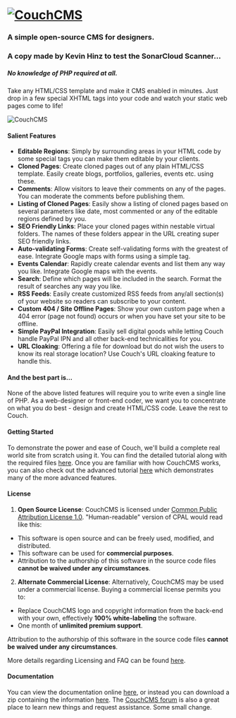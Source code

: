 # [![CouchCMS](https://www.couchcms.com/img/logo.png "CouchCMS")](https://www.couchcms.com/)
### A simple open-source CMS for designers.
### A copy made by Kevin Hinz to test the SonarCloud Scanner...

##### No knowledge of PHP required at all.
Take any HTML/CSS template and make it CMS enabled in minutes. Just drop in a few special XHTML tags into your code and watch your static web pages come to life!

![CouchCMS](https://www.couchcms.com/img/intro-bg.png "CouchCMS")

#### Salient Features
* **Editable Regions**: Simply by surrounding areas in your HTML code by some special tags you can make them editable by your clients.
* **Cloned Pages**: Create cloned pages out of any plain HTML/CSS template. Easily create blogs, portfolios, galleries, events etc. using these.
* **Comments**: Allow visitors to leave their comments on any of the pages. You can moderate the comments before publishing them.
* **Listing of Cloned Pages**: Easily show a listing of cloned pages based on several parameters like date, most commented or any of the editable regions defined by you.
* **SEO Friendly Links**: Place your cloned pages within nestable virtual folders. The names of these folders appear in the URL creating super SEO friendly links.
* **Auto-validating Forms**: Create self-validating forms with the greatest of ease. Integrate Google maps with forms using a simple tag.
* **Events Calendar**: Rapidly create calendar events and list them any way you like. Integrate Google maps with the events.
* **Search**: Define which pages will be included in the search. Format the result of searches any way you like.
* **RSS Feeds**: Easily create customized RSS feeds from any/all section(s) of your website so readers can subscribe to your content.
* **Custom 404 / Site Offline Pages**: Show your own custom page when a 404 error (page not found) occurs or when you have set your site to be offline.
* **Simple PayPal Integration**: Easily sell digital goods while letting Couch handle PayPal IPN and all other back-end technicalities for you.
* **URL Cloaking**: Offering a file for download but do not wish the users to know its real storage location? Use Couch's URL cloaking feature to handle this.

#### And the best part is&hellip;
None of the above listed features will require you to write even a single line of PHP. As a web-designer or front-end coder, we want you to concentrate on what you do best - design and create HTML/CSS code. Leave the rest to Couch.


#### Getting Started
To demonstrate the power and ease of Couch, we'll build a complete real world site from scratch using it. You can find the detailed tutorial along with the required files [here](http://docs.couchcms.com/tutorials/portfolio-site.html). Once you are familiar with how CouchCMS works, you can also check out the advanced tutorial [here](https://www.couchcms.com/docs/advanced-tutorial/) which demonstrates many of the more advanced features.

#### License
1. **Open Source License**: CouchCMS is licensed under [Common Public Attribution License 1.0](https://opensource.org/licenses/cpal_1.0). "Human-readable" version of CPAL would read like this:
  * This software is open source and can be freely used, modified, and distributed.
  * This software can be used for **commercial purposes**.
  * Attribution to the authorship of this software in the source code files **cannot be waived under any circumstances**.

2. **Alternate Commercial License**: Alternatively, CouchCMS may be used under a commercial license. Buying a commercial license permits you to:
  * Replace CouchCMS logo and copyright information from the back-end with your own, effectively **100% white-labeling** the software.
  * One month of **unlimited premium support**.

 Attribution to the authorship of this software in the source code files **cannot be waived under any circumstances**.

More details regarding Licensing and FAQ can be found [here](https://www.couchcms.com/products/).

#### Documentation
You can view the documentation online [here](http://docs.couchcms.com/), or instead you can download a zip containing the information [here](https://github.com/CouchCMS/Documentation/archive/gh-pages.zip). The [CouchCMS forum](https://www.couchcms.com/forum/) is also a great place to learn new things and request assistance.
Some small change.
